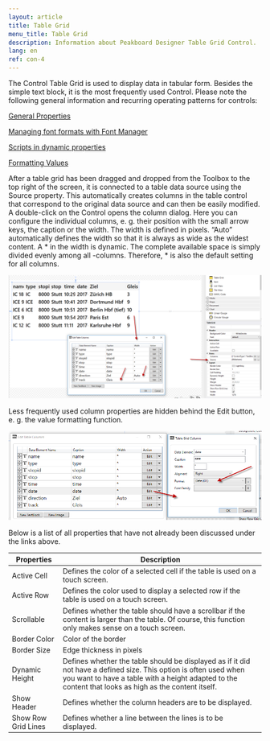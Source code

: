 ```yaml
---
layout: article
title: Table Grid   
menu_title: Table Grid
description: Information about Peakboard Designer Table Grid Control.
lang: en
ref: con-4
---
```


The Control Table Grid is used to display data in tabular form. Besides the simple text block, it is the most frequently used Control. Please note the following general information and recurring operating patterns for controls:



[General Properties]()

[Managing font formats with Font Manager]()

[Scripts in dynamic properties]()

[Formatting Values]()



After a table grid has been dragged and dropped from the Toolbox to the top right of the screen, it is connected to a table data source using the Source property. This automatically creates columns in the table control that correspond to the original data source and can then be easily modified. A double-click on the Control opens the column dialog. Here you can configure the individual columns, e. g. their position with the small arrow keys, the caption or the width. The width is defined in pixels. “Auto” automatically defines the width so that it is always as wide as the widest content. A * in the width is dynamic. The complete available space is simply divided evenly among all -columns. Therefore, * is also the default setting for all columns.



![image_1](/assets/images/Controls/Table-Grid/ControlsTableGrid01.png)




Less frequently used column properties are hidden behind the Edit button, e. g. the value formatting function.



![image_1](/assets/images/Controls/Table-Grid/ControlsTableGrid02.png)



Below is a list of all properties that have not already been discussed under the links above.

| Properties  |	Description |
|-------------|---------------|
| Active Cell |	  Defines the color of a selected cell if the table is used on a touch screen. |
| Active Row  |	  Defines the color used to display a selected row if the table is used on a touch screen. |
| Scrollable  |	 Defines whether the table should have a scrollbar if the content is larger than the table. Of course, this function only makes sense on a touch screen. |
| Border Color |	Color of the border |
| Border Size |	Edge thickness in pixels |
| Dynamic Height |	Defines whether the table should be displayed as if it did not have a defined size. This option is often used when you want to have a table with a height adapted to the content that looks as high as the content itself. |
| Show Header |	Defines whether the column headers are to be displayed. |
| Show Row Grid Lines |	Defines whether a line between the lines is to be displayed. |
